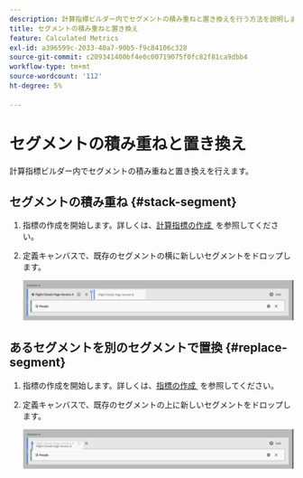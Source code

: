 ```yaml
---
description: 計算指標ビルダー内でセグメントの積み重ねと置き換えを行う方法を説明します。
title: セグメントの積み重ねと置き換え
feature: Calculated Metrics
exl-id: a396599c-2033-40a7-90b5-f9c84106c328
source-git-commit: c209341400bf4e0c00719075f0fc82f81ca9dbb4
workflow-type: tm+mt
source-wordcount: '112'
ht-degree: 5%

---
```


# セグメントの積み重ねと置き換え

計算指標ビルダー内でセグメントの積み重ねと置き換えを行えます。

## セグメントの積み重ね {#stack-segment}

1. 指標の作成を開始します。詳しくは、[&#x200B; 計算指標の作成 &#x200B;](/help/components/calc-metrics/cm-workflow/cm-build-metrics.md) を参照してください。

1. 定義キャンバスで、既存のセグメントの横に新しいセグメントをドロップします。

   ![&#x200B; 既存の国際訪問者の横にドロップされた米国訪問者指標を示す定義キャンバス。](assets/segment-stack.png)

## あるセグメントを別のセグメントで置換 {#replace-segment}

1. 指標の作成を開始します。詳しくは、[&#x200B; 指標の作成 &#x200B;](/help/components/calc-metrics/cm-workflow/cm-build-metrics.md) を参照してください。

1. 定義キャンバスで、既存のセグメントの上に新しいセグメントをドロップします。

   ![&#x200B; 国際訪問者指標の上位にドロップされた米国の訪問者を示す定義キャンバス。](assets/segment-replace.png)
